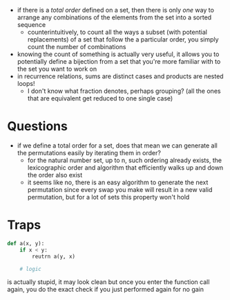 - if there is a *total order* defined on a set, then there is only *one* way to arrange any combinations of the elements from the set into a sorted sequence
	- counterintuitively, to count all the ways a subset (with potential replacements) of a set that follow the a particular order, you simply count the number of combinations
- knowing the count of something is actually very useful, it allows you to potentially define a bijection from a set that  you're more familiar with to the set you want to work on
- in recurrence relations, sums are distinct cases and products are nested loops!
    - I don't know what fraction denotes, perhaps grouping? (all the ones that are equivalent get reduced to one single case)

# Questions
- if we define a total order for a set, does that mean we can generate all the permutations easily by iterating them in order?
    - for the natural number set, up to n, such ordering already exists, the lexicographic order and algorithm that efficiently walks up and down the order also exist
    - it seems like no, there is an easy algorithm to generate the next permutation since every swap you make will result in a new valid permutation, but for a lot of sets this property won't hold

# Traps
```python
def a(x, y):
	if x < y:
		reutrn a(y, x)

	# logic
``` 
is actually stupid, it may look clean but once you enter the function call again, you do the exact check if you just performed again for no gain

